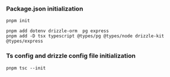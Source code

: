 ### Package.json initialization

```
pnpm init
```

```
pnpm add dotenv drizzle-orm  pg express
pnpm add -D tsx typescript @types/pg @types/node drizzle-kit @types/express
```

### Ts config and drizzle config file initialization

```
pnpm tsc --init 
```
